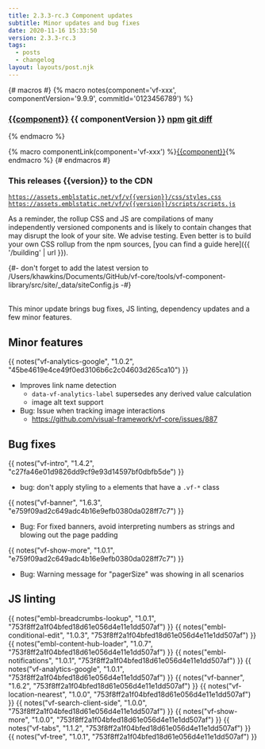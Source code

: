 ```yaml
---
title: 2.3.3-rc.3 Component updates
subtitle: Minor updates and bug fixes
date: 2020-11-16 15:33:50
version: 2.3.3-rc.3
tags:
  - posts
  - changelog
layout: layouts/post.njk
---
```


{# macros #}
{% macro notes(component='vf-xxx', componentVersion='9.9.9', commitId='0123456789') %}

### [{{component}}](https://visual-framework.github.io/vf-core/components/{{component}}/) <span class="vf-badge">{{ componentVersion }}</span> <a href="https://www.npmjs.com/package/@visual-framework/{{component}}/v/{{componentVersion}}" class="vf-badge">npm</a> <a href="https://github.com/visual-framework/vf-core/commit/{{commitId}}" class="vf-badge">git diff</a>

{% endmacro %}

{% macro componentLink(component='vf-xxx') %}[{{component}}](https://visual-framework.github.io/vf-core/components/{{component}}/){% endmacro %}
{# endmacros #}

<div class="vf-box vf-box-theme--tertiary vf-box--easy">
<h3 class="vf-box__heading">
This releases {{version}} to the CDN
</h3>
<div class="vf-box__text">

[`https://assets.emblstatic.net/vf/v{{version}}/css/styles.css`](https://assets.emblstatic.net/vf/v{{version}}/css/styles.css) <br/>
[`https://assets.emblstatic.net/vf/v{{version}}/scripts/scripts.js`](https://assets.emblstatic.net/vf/v{{version}}/scripts/scripts.js)

As a reminder, the rollup CSS and JS are compilations of many independently versioned components and is likely to contain changes that may disrupt the look of your site. We advise testing. Even better is to build your own CSS rollup from the npm sources, [you can find a guide here]({{ '/building' | url }}).

{#- don't forget to add the latest version to /Users/khawkins/Documents/GitHub/vf-core/tools/vf-component-library/src/site/_data/siteConfig.js -#}

</div>
</div>

<br/>This minor update brings bug fixes, JS linting, dependency updates and a few minor features.

## Minor features

{{ notes("vf-analytics-google", "1.0.2", "45be4619e4ce49f0ed3106b6c2c04603d265ca10") }}

* Improves link name detection
  * `data-vf-analytics-label` supersedes any derived value calculation
  * image alt text support
* Bug: Issue when tracking image interactions
  * https://github.com/visual-framework/vf-core/issues/887

## Bug fixes

{{ notes("vf-intro", "1.4.2", "c27fa46e01d9826dd9cf9e93d14597bf0dbfb5de") }}

* bug: don't apply styling to `a` elements that have a `.vf-*` class

{{ notes("vf-banner", "1.6.3", "e759f09ad2c649adc4b16e9efb0380da028ff7c7") }}

* Bug: For fixed banners, avoid interpreting numbers as strings and blowing out the page padding

{{ notes("vf-show-more", "1.0.1", "e759f09ad2c649adc4b16e9efb0380da028ff7c7") }}

* Bug: Warning message for "pagerSize" was showing in all scenarios

## JS linting

{{ notes("embl-breadcrumbs-lookup", "1.0.1", "753f8ff2a1f04bfed18d61e056d4e11e1dd507af") }}
{{ notes("embl-conditional-edit", "1.0.3", "753f8ff2a1f04bfed18d61e056d4e11e1dd507af") }}
{{ notes("embl-content-hub-loader", "1.0.7", "753f8ff2a1f04bfed18d61e056d4e11e1dd507af") }}
{{ notes("embl-notifications", "1.0.1", "753f8ff2a1f04bfed18d61e056d4e11e1dd507af") }}
{{ notes("vf-analytics-google", "1.0.1", "753f8ff2a1f04bfed18d61e056d4e11e1dd507af") }}
{{ notes("vf-banner", "1.6.2", "753f8ff2a1f04bfed18d61e056d4e11e1dd507af") }}
{{ notes("vf-location-nearest", "1.0.0", "753f8ff2a1f04bfed18d61e056d4e11e1dd507af") }}
{{ notes("vf-search-client-side", "1.0.0", "753f8ff2a1f04bfed18d61e056d4e11e1dd507af") }}
{{ notes("vf-show-more", "1.0.0", "753f8ff2a1f04bfed18d61e056d4e11e1dd507af") }}
{{ notes("vf-tabs", "1.1.2", "753f8ff2a1f04bfed18d61e056d4e11e1dd507af") }}
{{ notes("vf-tree", "1.0.1", "753f8ff2a1f04bfed18d61e056d4e11e1dd507af") }}

